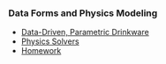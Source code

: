 ### Data Forms and Physics Modeling

- [Data-Driven, Parametric Drinkware](drinks.md)
- [Physics Solvers](physics.md)
- [Homework](homework.md)
